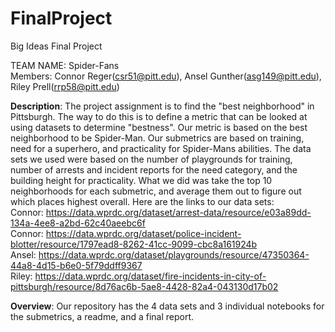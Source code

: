 # FinalProject
Big Ideas Final Project <br>

TEAM NAME: Spider-Fans <br>
Members: Connor Reger(csr51@pitt.edu), Ansel Gunther(asg149@pitt.edu), Riley Prell(rrp58@pitt.edu) <br>

**Description**: The project assignment is to find the "best neighborhood" in Pittsburgh. The way to do this is to define a metric that can be looked at using datasets to determine "bestness". Our metric is based on the best neighborhood to be Spider-Man. Our submetrics are based on training, need for a superhero, and practicality for Spider-Mans abilities. The data sets we used were based on the number of playgrounds for training, number of arrests and incident reports for the need category, and the building height for practicality. What we did was take the top 10 neighborhoods for each submetric, and average them out to figure out which places highest overall. Here are the links to our data sets: <br>
Connor: https://data.wprdc.org/dataset/arrest-data/resource/e03a89dd-134a-4ee8-a2bd-62c40aeebc6f <br>
Connor: https://data.wprdc.org/dataset/police-incident-blotter/resource/1797ead8-8262-41cc-9099-cbc8a161924b <br>
Ansel: https://data.wprdc.org/dataset/playgrounds/resource/47350364-44a8-4d15-b6e0-5f79ddff9367 <br>
Riley: https://data.wprdc.org/dataset/fire-incidents-in-city-of-pittsburgh/resource/8d76ac6b-5ae8-4428-82a4-043130d17b02 <br>

**Overview**: Our repository has the 4 data sets and 3 individual notebooks for the submetrics, a readme, and a final report.